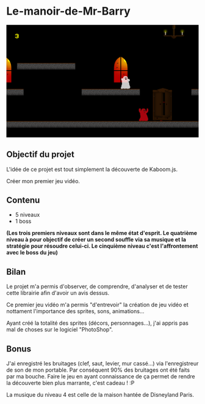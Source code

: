 ﻿# Le-manoir-de-Mr-Barry
![Design preview for my game](./design/game.png)

## Objectif du projet

L'idée de ce projet est tout simplement la découverte de Kaboom.js. 

Créer mon premier jeu vidéo.

## Contenu 

- 5 niveaux 
- 1 boss

**(Les trois premiers niveaux sont dans le même état d'esprit. Le quatrième niveau à pour objectif de créer un second souffle via sa musique et la stratégie pour résoudre celui-ci. Le cinquième niveau c'est l'affrontement avec le boss du jeu)** 

## Bilan

Le projet m'a permis d'observer, de comprendre, d'analyser et de tester cette librairie afin d'avoir un avis dessus. 

Ce premier jeu vidéo m'a permis "d'entrevoir" la création de jeu vidéo et nottament l'importance des sprites, sons, animations...

Ayant créé la totalité des sprites (décors, personnages...), j'ai appris pas mal de choses sur le logiciel "PhotoShop".

## Bonus

J'ai enregistré les bruitages (clef, saut, levier, mur cassé...) via l'enregistreur de son de mon portable. Par conséquent 90% des bruitages ont été faits par ma bouche. Faire le jeu en ayant connaissance de ça permet de rendre la découverte bien plus marrante, c'est cadeau ! :P 

La musique du niveau 4 est celle de la maison hantée de Disneyland Paris.




  
